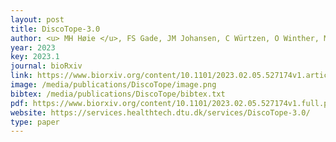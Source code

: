 ```yaml
--- 
layout: post
title: DiscoTope-3.0 
author: <u> MH Høie </u>, FS Gade, JM Johansen, C Würtzen, O Winther, M Nielsen, P Marcatili
year: 2023
key: 2023.1
journal: bioRxiv
link: https://www.biorxiv.org/content/10.1101/2023.02.05.527174v1.article-metrics
image: /media/publications/DiscoTope/image.png
bibtex: /media/publications/DiscoTope/bibtex.txt
pdf: https://www.biorxiv.org/content/10.1101/2023.02.05.527174v1.full.pdf
website: https://services.healthtech.dtu.dk/services/DiscoTope-3.0/
type: paper
---
```

